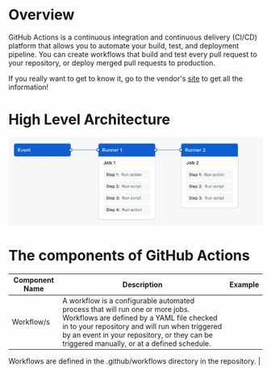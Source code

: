 # Overview

GitHub Actions is a continuous integration and continuous delivery (CI/CD) platform that allows you to automate your build, test, and deployment pipeline. You can create workflows that build and test every pull request to your repository, or deploy merged pull requests to production.

If you really want to get to know it, go to the vendor's [site](https://docs.github.com/actions) to get all the information!

# High Level Architecture

![GHA-high-level.png](GHA-high-level.png)

# The components of GitHub Actions

| Component Name | Description | Example |
| --- | --- | -- |
| Workflow/s | A workflow is a configurable automated process that will run one or more jobs. Workflows are defined by a YAML file checked in to your repository and will run when triggered by an event in your repository, or they can be triggered manually, or at a defined schedule.

Workflows are defined in the .github/workflows directory in the repository. | 
